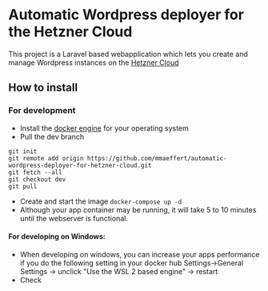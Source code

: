 # Automatic Wordpress deployer for the Hetzner Cloud

This project is a Laravel based webapplication which lets you create and manage Wordpress instances on the [Hetzner Cloud](https://www.hetzner.com/cloud)

## How to install
### For development
- Install the [docker engine](https://docs.docker.com/desktop/install/windows-install/) for your operating system
- Pull the dev branch 
```
git init 
git remote add origin https://github.com/mmaeffert/automatic-wordpress-deployer-for-hetzner-cloud.git
git fetch --all
git checkout dev
git pull
```
- Create and start the image `docker-compose up -d`
- Although your app container may be running, it will take 5 to 10 minutes until the webserver is functional.  
#### For developing on Windows:
- When developing on windows, you can increase your apps performance if you do the following setting in your docker hub Settings->General Settings -> unclick "Use the WSL 2 based engine" -> restart
- Check 